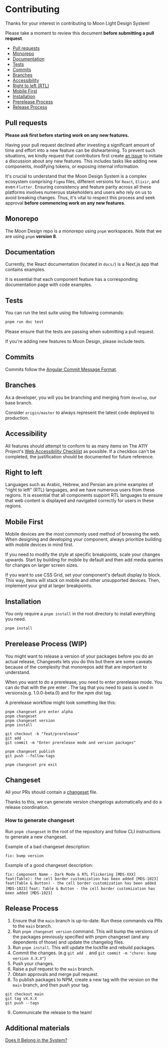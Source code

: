 # Contributing

Thanks for your interest in contributing to Moon Light Design System!

Please take a moment to review this document **before submitting a pull request**.

- [Pull requests](#pull-requests)
- [Monorepo](#monorepo)
- [Documentation](#documentation)
- [Tests](#tests)
- [Commits](#commits)
- [Branches](#branches)
- [Accessibility](#accessibility)
- [Right to left (RTL)](#right-to-left)
- [Mobile First](#mobile-first)
- [Installation](#installation)
- [Prerelease Process](#prerelease-process)
- [Release Process](#release-process)

## Pull requests

**Please ask first before starting work on any new features.**

Having your pull request declined after investing a significant amount of time and effort into a new feature can be disheartening. To prevent such situations, we kindly request that contributors first create [an issue](https://github.com/coingaming/moon-design/issues) to initiate a discussion about any new features. This includes tasks like adding new components, modifying tokens, or exposing internal information.

It's crucial to understand that the Moon Design System is a complex ecosystem comprising `Figma` files, different versions for `React`, `Elixir`, and even `Flutter`. Ensuring consistency and feature parity across all these platforms involves numerous stakeholders and users who rely on us to avoid breaking changes. Thus, it's vital to respect this process and seek approval **before commencing work on any new features**.

## Monorepo

The Moon Design repo is a monorepo using `pnpm` workspaces. Note that we are using `pnpm` **version 8**.

## Documentation

Currently, the React documentation (located in `docs/`) is a Next.js app that contains examples.

It is essential that each component feature has a corresponding documentation page with code examples.

## Tests

You can run the test suite using the following commands:

```sh
pnpm run doc test
```

Please ensure that the tests are passing when submitting a pull request.

If you're adding new features to Moon Design, please include tests.

## Commits

Commits follow the [Angular Commit Message Format](https://github.com/angular/angular.js/blob/master/DEVELOPERS.md#-git-commit-guidelines).

## Branches

As a developer, you will you be branching and merging from `develop`, our base branch.

Consider `origin/master` to always represent the latest code deployed to production.

## Accessibility

All features should attempt to conform to as many items on The A11Y Project's [Web Accessibility Checklist](https://a11yproject.com/checklist) as possible. If a checkbox can't be completed, the justification should be documented for future reference.

## Right to left

Languages such as Arabic, Hebrew, and Persian are prime examples of "right to left" (RTL) languages, and we have numerous users from these regions.
It is essential that all components support RTL languages to ensure that web content is displayed and navigated correctly for users in these regions.

## Mobile First

Mobile devices are the most commonly used method of browsing the web. When designing and developing your component, always prioritize building with mobile devices in mind first.

If you need to modify the style at specific breakpoints, scale your changes upwards. Start by building for mobile by default and then add media queries for changes on larger screen sizes.

If you want to use CSS Grid, set your component's default display to block. This way, items will stack on mobile and other unsupported devices. Then, implement your grid at larger breakpoints.

## Installation

You only require a `pnpm install` in the root directory to install everything you need.

```sh
pnpm install
```

## Prerelease Process (WIP)

You might want to release a version of your packages before you do an actual release, Changesets lets you do this but there are some caveats because of the complexity that monorepos add that are important to understand.

When you want to do a prerelease, you need to enter prerelease mode. You can do that with the pre enter <tag>. The tag that you need to pass is used in versions(e.g. 1.0.0-beta.0) and for the npm dist tag.

A prerelease workflow might look something like this:

```
pnpm changeset pre enter alpha
pnpm changeset
pnpm changeset version
pnpm install

git checkout -b "feat/prerelease"
git add .
git commit -m "Enter prerelease mode and version packages"

pnpm changeset publish
git push --follow-tags

pnpm changeset pre exit
```

## Changeset

All your PRs should contain a [changeset](https://github.com/changesets/changesets) file.

Thanks to this, we can generate version changelogs automatically and do a release coordination.

### How to generate changeset

Run `pnpm changeset` in the root of the repository and follow CLI instructions to generate a new changeset.

Example of a bad changeset description:

`fix: bump version`

Example of a good changeset description:

`fix: Component Name - Dark Mode & RTL Flickering [MDS-XXX]`
`feat(Table): the cell border customization has been added [MDS-1023]`
`feat(Table & Button) - the cell border customization has been added [MDS-1023]`
`feat: Table & Button - the cell border customization has been added [MDS-1023]`

## Release Process

1. Ensure that the `main` branch is up-to-date. Run these commands via PRs to the `main` branch.
2. Run `pnpm changeset version` command. This will bump the versions of the packages previously specified with pnpm changeset (and any dependents of those) and update the changelog files.
3. Run `pnpm install`. This will update the lockfile and rebuild packages.
4. Commit the changes. (e.g `git add .` and `git commit -m "chore: bump version X.X.X"`)
5. Push your changes.
6. Raise a pull request to the `main` branch.
7. Obtain approvals and merge pull request.
8. To publish packages to NPM, create a new tag with the version on the `main` branch, and then push your tag.

```
git checkout main
git tag vX.X.X
git push --tags
```

9. Communicate the release to the team!

## Additional materials

[Does It Belong in the System?](https://medium.com/eightshapes-llc/i-made-this-does-it-go-in-the-system-3b67b9894531)
